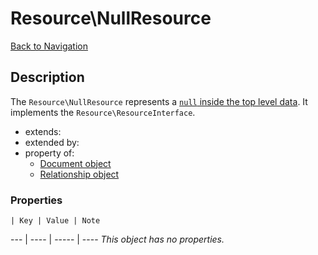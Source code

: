 # Resource\NullResource
[Back to Navigation](README.md)

## Description

The `Resource\NullResource` represents a [`null` inside the top level data](http://jsonapi.org/format/#document-top-level). It implements the `Resource\ResourceInterface`.

- extends:
- extended by:
- property of:
  - [Document object](objects-document.md)
  - [Relationship object](objects-relationship.md)

### Properties

    | Key | Value | Note
--- | ---- | ----- | ----
_This object has no properties._
